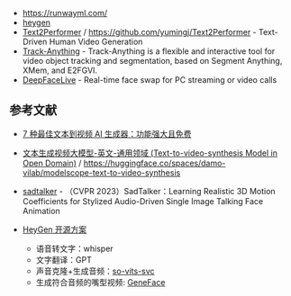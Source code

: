 - https://runwayml.com/
- [heygen](https://www.heygen.com/)
- [Text2Performer](https://yumingj.github.io/projects/Text2Performer.html) / https://github.com/yumingj/Text2Performer - Text-Driven Human Video Generation
- [Track-Anything](https://github.com/gaomingqi/Track-Anything) - Track-Anything is a flexible and interactive tool for video object tracking and segmentation, based on Segment Anything, XMem, and E2FGVI.
- [DeepFaceLive](https://github.com/iperov/DeepFaceLive) - Real-time face swap for PC streaming or video calls

## 参考文献

- [7 种最佳文本到视频 AI 生成器：功能强大且免费](https://mpost.io/zh-CN/7-best-text-to-video-ai-generators-powerful-and-free/)
- [文本生成视频大模型-英文-通用领域 (Text-to-video-synthesis Model in Open Domain)](https://modelscope.cn/models/damo/text-to-video-synthesis/summary) / https://huggingface.co/spaces/damo-vilab/modelscope-text-to-video-synthesis
- [sadtalker](https://github.com/winfredy/sadtalker) - （CVPR 2023）SadTalker：Learning Realistic 3D Motion Coefficients for Stylized Audio-Driven Single Image Talking Face Animation
- [HeyGen 开源方案](https://twitter.com/Gorden_Sun/status/1715245735363387426)

  - 语音转文字：whisper
  - 文字翻译：GPT
  - 声音克隆+生成音频：[so-vits-svc](https://github.com/svc-develop-team/so-vits-svc)
  - 生成符合音频的嘴型视频: [GeneFace](https://github.com/yerfor/GeneFace)